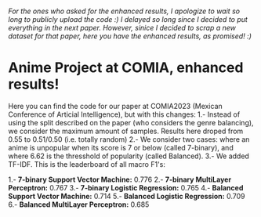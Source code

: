 ###### _For the ones who asked for the enhanced results, I apologize to wait so long to publicly upload the code :) I delayed so long since I decided to put everything in the next paper. However, sinice I decided to scrap a new dataset for that paper, here you have the enhanced results, as promised! :)_


# Anime Project at COMIA, enhanced results!

Here you can find the code for our paper at COMIA2023 (Mexican Conference of Articial Intelligence), but with this changes:
1.- Instead of using the split described on the paper (who considers the genre balancing), we consider the maximum amount of samples. Results here droped from 0.55 to 0.51/0.50 (i.e. totally random)
2.- We consider two cases: where an anime is unpopular when its score is 7 or below (called 7-binary), and where 6.62 is the thresshold of popularity (called Balanced).
3.- We added TF-IDF. This is the leaderboard of all macro F1's:

1.- **7-binary Support Vector Machine:** 0.776
2.- **7-binary MultiLayer Perceptron:** 0.767
3.- **7-binary Logistic Regression:** 0.765
4.- **Balanced Support Vector Machine:** 0.714
5.- **Balanced Logistic Regression:** 0.709
6.- **Balanced MultiLayer Perceptron:** 0.685
